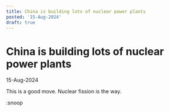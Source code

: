 ```yaml
---
title: China is building lots of nuclear power plants
posted: '15-Aug-2024'
draft: true
---
```


# China is building lots of nuclear power plants
15-Aug-2024

This is a good move. Nuclear fission is the way.

:snoop
